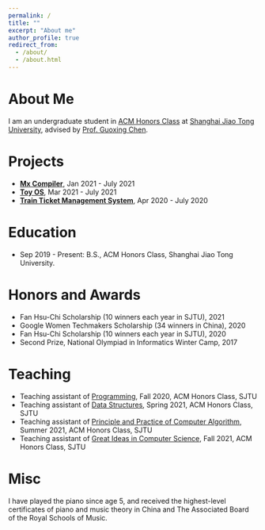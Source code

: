 ```yaml
---
permalink: /
title: ""
excerpt: "About me"
author_profile: true
redirect_from: 
  - /about/
  - /about.html 
---
```


# About Me

I am an undergraduate student in [ACM Honors Class](https://acm.sjtu.edu.cn/home) at [Shanghai Jiao Tong University](https://acm.sjtu.edu.cn/home), advised by [Prof. Guoxing Chen](https://donnod.github.io/).  





# Projects

- [**Mx Compiler**](https://github.com/xmhuangzhen/Compiler), Jan 2021 - July 2021
- [**Toy OS**](https://github.com/xmhuangzhen/OS2021), Mar 2021 - July 2021
- [**Train Ticket Management System**](https://github.com/Icefoxzhx/TicketSystem), Apr 2020 - July 2020





# Education

- Sep 2019 - Present: B.S., ACM Honors Class, Shanghai Jiao Tong University.





# Honors and Awards

- Fan Hsu-Chi Scholarship (10 winners each year in SJTU), 2021
- Google Women Techmakers Scholarship (34 winners in China), 2020
- Fan Hsu-Chi Scholarship (10 winners each year in SJTU), 2020
- Second Prize, National Olympiad in Informatics Winter Camp, 2017





# Teaching

- Teaching assistant of [Programming](https://acm.sjtu.edu.cn/wiki/Programming_2020), Fall 2020, ACM Honors Class, SJTU
- Teaching assistant of [Data Structures](https://acm.sjtu.edu.cn/wiki/Data_Structures_2021), Spring 2021, ACM Honors Class, SJTU
- Teaching assistant of [Principle and Practice of Computer Algorithm](https://acm.sjtu.edu.cn/wiki/PPCA_2021), Summer 2021, ACM Honors Class, SJTU
- Teaching assistant of [Great Ideas in Computer Science](https://acm.sjtu.edu.cn/wiki/Great_Ideas_in_Computer_Science_2021), Fall 2021, ACM Honors Class, SJTU





# Misc

I have played the piano since age 5, and received the highest-level certificates of piano and music theory in China and The Associated Board of the Royal Schools of Music. 
